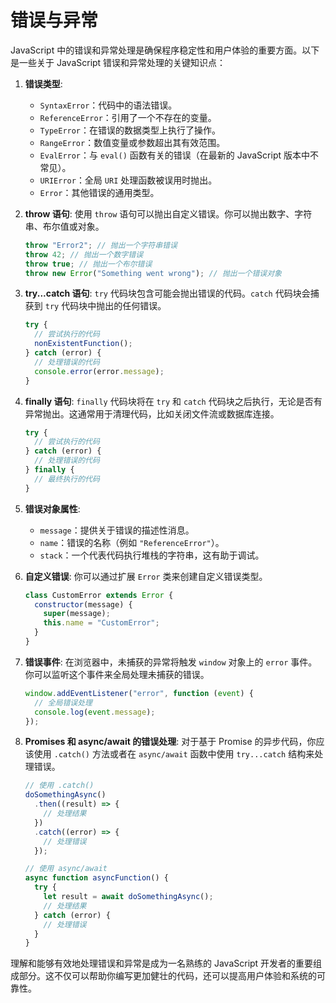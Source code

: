 # 错误与异常

JavaScript 中的错误和异常处理是确保程序稳定性和用户体验的重要方面。以下是一些关于 JavaScript 错误和异常处理的关键知识点：

1. **错误类型**:

   - `SyntaxError`：代码中的语法错误。
   - `ReferenceError`：引用了一个不存在的变量。
   - `TypeError`：在错误的数据类型上执行了操作。
   - `RangeError`：数值变量或参数超出其有效范围。
   - `EvalError`：与 `eval()` 函数有关的错误（在最新的 JavaScript 版本中不常见）。
   - `URIError`：全局 `URI` 处理函数被误用时抛出。
   - `Error`：其他错误的通用类型。

2. **throw 语句**:
   使用 `throw` 语句可以抛出自定义错误。你可以抛出数字、字符串、布尔值或对象。

   ```javascript
   throw "Error2"; // 抛出一个字符串错误
   throw 42; // 抛出一个数字错误
   throw true; // 抛出一个布尔错误
   throw new Error("Something went wrong"); // 抛出一个错误对象
   ```

3. **try...catch 语句**:
   `try` 代码块包含可能会抛出错误的代码。`catch` 代码块会捕获到 `try` 代码块中抛出的任何错误。

   ```javascript
   try {
     // 尝试执行的代码
     nonExistentFunction();
   } catch (error) {
     // 处理错误的代码
     console.error(error.message);
   }
   ```

4. **finally 语句**:
   `finally` 代码块将在 `try` 和 `catch` 代码块之后执行，无论是否有异常抛出。这通常用于清理代码，比如关闭文件流或数据库连接。

   ```javascript
   try {
     // 尝试执行的代码
   } catch (error) {
     // 处理错误的代码
   } finally {
     // 最终执行的代码
   }
   ```

5. **错误对象属性**:

   - `message`：提供关于错误的描述性消息。
   - `name`：错误的名称（例如 `"ReferenceError"`）。
   - `stack`：一个代表代码执行堆栈的字符串，这有助于调试。

6. **自定义错误**:
   你可以通过扩展 `Error` 类来创建自定义错误类型。

   ```javascript
   class CustomError extends Error {
     constructor(message) {
       super(message);
       this.name = "CustomError";
     }
   }
   ```

7. **错误事件**:
   在浏览器中，未捕获的异常将触发 `window` 对象上的 `error` 事件。你可以监听这个事件来全局处理未捕获的错误。

   ```javascript
   window.addEventListener("error", function (event) {
     // 全局错误处理
     console.log(event.message);
   });
   ```

8. **Promises 和 async/await 的错误处理**:
   对于基于 Promise 的异步代码，你应该使用 `.catch()` 方法或者在 `async/await` 函数中使用 `try...catch` 结构来处理错误。

   ```javascript
   // 使用 .catch()
   doSomethingAsync()
     .then((result) => {
       // 处理结果
     })
     .catch((error) => {
       // 处理错误
     });

   // 使用 async/await
   async function asyncFunction() {
     try {
       let result = await doSomethingAsync();
       // 处理结果
     } catch (error) {
       // 处理错误
     }
   }
   ```

理解和能够有效地处理错误和异常是成为一名熟练的 JavaScript 开发者的重要组成部分。这不仅可以帮助你编写更加健壮的代码，还可以提高用户体验和系统的可靠性。
